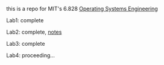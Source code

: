 this is a repo for MIT's 6.828 [Operating Systems Engineering](https://pdos.csail.mit.edu/6.828/2018/schedule.html)

Lab1: complete

Lab2: complete, [notes](./notes/lab2.md)

Lab3: complete

Lab4: proceeding...